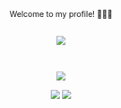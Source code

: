 <div align="center">
   Welcome to my profile! 👨🏻‍💻
</div>

<br>


<p align="center">
  <a href="https://skillicons.dev">
    <img src="https://skillicons.dev/icons?i=python,pytorch,sqlite,jenkins,docker,aws" />
  </a>
</p>

<br>

<div align="center">
  <br>
  <img src="http://github-readme-streak-stats.herokuapp.com?user=ntsation&theme=neon-dark&hide_border=true&background=DD272700" />
</div>

<br>

<div align="center">
  <a href = "mailto:naathanmarinho11@gmail.com"><img src="https://img.shields.io/badge/-Gmail-%23333?style=for-the-badge&logo=gmail&logoColor=white" target="_blank"></a>
  <a href="https://www.linkedin.com/in/nathan-marinho-souza/" target="_blank"><img src="https://img.shields.io/badge/-LinkedIn-%230077B5?style=for-the-badge&logo=linkedin&logoColor=white" target="_blank"></a>
</div>